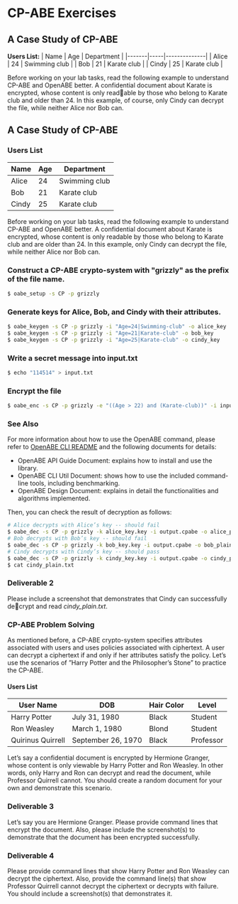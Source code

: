 
# CP-ABE Exercises
## A Case Study of CP-ABE
**Users List:**
| Name  | Age | Department   |
|-------|-----|--------------|
| Alice | 24  | Swimming club |
| Bob   | 21  | Karate club  |
| Cindy | 25  | Karate club  |

Before working on your lab tasks, read the following example to understand CP-ABE and
OpenABE better. A confidential document about Karate is encrypted, whose content is only readable by those who belong to Karate club and older than 24. In this example, of course, only Cindy
can decrypt the file, while neither Alice nor Bob can.

## A Case Study of CP-ABE

### Users List

| Name   | Age | Department    |
|--------|-----|---------------|
| Alice  | 24  | Swimming club |
| Bob    | 21  | Karate club   |
| Cindy  | 25  | Karate club   |

Before working on your lab tasks, read the following example to understand CP-ABE and OpenABE better. A confidential document about Karate is encrypted, whose content is only readable by those who belong to Karate club and are older than 24. In this example, only Cindy can decrypt the file, while neither Alice nor Bob can.

### Construct a CP-ABE crypto-system with "grizzly" as the prefix of the file name.
```bash
$ oabe_setup -s CP -p grizzly
```
### Generate keys for Alice, Bob, and Cindy with their attributes.
```bash
$ oabe_keygen -s CP -p grizzly -i "Age=24|Swimming-club" -o alice_key
$ oabe_keygen -s CP -p grizzly -i "Age=21|Karate-club" -o bob_key
$ oabe_keygen -s CP -p grizzly -i "Age=25|Karate-club" -o cindy_key
```
### Write a secret message into input.txt
```bash
$ echo "114514" > input.txt
```
### Encrypt the file
```bash
$ oabe_enc -s CP -p grizzly -e "((Age > 22) and (Karate-club))" -i input.txt -o output.cpabe
```

### See Also
For more information about how to use the OpenABE command, please refer to [OpenABE CLI README](https://github.com/zeutro/openabe/blob/master/cli/README.md) and the following documents for details:
- OpenABE API Guide Document: explains how to install and use the library.
- OpenABE CLI Util Document: shows how to use the included command-line tools, including benchmarking.
- OpenABE Design Document: explains in detail the functionalities and algorithms implemented.

Then, you can check the result of decryption as follows:
```bash
# Alice decrypts with Alice’s key -- should fail
$ oabe_dec -s CP -p grizzly -k alice_key.key -i output.cpabe -o alice_plain.txt
# Bob decrypts with Bob’s key -- should fail
$ oabe_dec -s CP -p grizzly -k bob_key.key -i output.cpabe -o bob_plain.txt
# Cindy decrypts with Cindy’s key -- should pass
$ oabe_dec -s CP -p grizzly -k cindy_key.key -i output.cpabe -o cindy_plain.txt
$ cat cindy_plain.txt
```
### Deliverable 2
Please include a screenshot that demonstrates that Cindy can successfully decrypt and read  _cindy_plain.txt_.

### CP-ABE Problem Solving

As mentioned before, a CP-ABE crypto-system specifies attributes associated with users and uses policies associated with ciphertext. A user can decrypt a ciphertext if and only if her attributes satisfy the policy. Let’s use the scenarios of ”Harry Potter and the Philosopher’s Stone” to practice the CP-ABE.

#### Users List

| User Name         | DOB           | Hair Color | Level   |
|-------------------|---------------|------------|---------|
| Harry Potter      | July 31, 1980 | Black      | Student |
| Ron Weasley       | March 1, 1980 | Blond      | Student |
| Quirinus Quirrell | September 26, 1970 | Black | Professor |

Let’s say a confidential document is encrypted by Hermione Granger, whose content is only viewable by Harry Potter and Ron Weasley. In other words, only Harry and Ron can decrypt and read the document, while Professor Quirrell cannot. You should create a random document for your own and demonstrate this scenario.

### Deliverable 3
Let’s say you are Hermione Granger. Please provide command lines that encrypt the document. Also, please include the screenshot(s) to demonstrate that the document has been encrypted successfully.

### Deliverable 4
Please provide command lines that show Harry Potter and Ron Weasley can decrypt the ciphertext. Also, provide the command line(s) that show Professor Quirrell cannot decrypt the ciphertext or decrypts with failure. You should include a screenshot(s) that demonstrates it.
